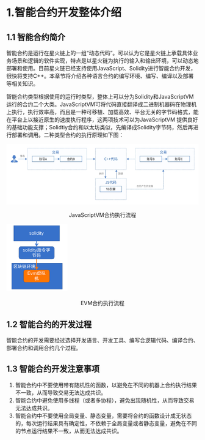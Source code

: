 # 1.智能合约开发整体介绍

## 1.1 智能合约简介

智能合约是运行在星火链上的一组“动态代码”。可以认为它是星火链上承载具体业务场景和逻辑的软件实现，特点是以星火链为执行的输入和输出环境，可以动态地部署和使用。目前星火链已经支持使用JavaScript、Solidity进行智能合约开发，很快将支持C++。本章节将介绍各种语言合约的编写环境、编写、编译以及部署等相关知识。

智能合约类型根据使用的运行时类型，整体上可以分为Solidity和JavaScriptVM运行的合约二个大类。JavaScriptVM可将代码直接翻译成二进制机器码在物理机上执行，执行效率高，而且是一种可移植、加载高效、平台无关的字节码格式，能在平台上以接近原生的速度执行程序，这两项技术可以为JavaScriptVM 提供良好的基础功能支撑；Solidtiy合约和以太坊类似，先编译成Solidity字节码，然后再进行部署和调用。二种类型合约的执行原理如下图：

![image-20221219205857431](../_static/images/JavaScript.jpg)

<center>
    JavaScriptVM合约执行流程
</center>

![image-20221219205857431](../_static/images/image-20230118160946522.png)

<center>
    EVM合约执行流程
</center>

## 1.2 智能合约的开发过程

智能合约的开发需要经过选择开发语言、开发工具、编写合逻辑代码、编译合约、部署合约和调用合约几个过程。

## 1.3 智能合约开发注意事项

1. 智能合约中不要使用带有随机性的函数，以避免在不同的机器上合约执行结果不一致，从而导致交易无法达成共识。
2. 智能合约中避免使用多线程（或者多协程），避免出现随机性，从而导致交易无法达成共识。
3. 智能合约中不要使用全局变量、静态变量，需要将合约的函数设计成无状态的，每次运行结果具有确定性，不依赖于全局变量或者静态变量，避免在不同的节点运行结果不一致，从而无法达成共识。
